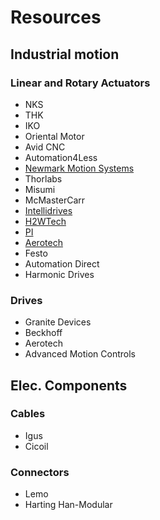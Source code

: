# Resources

## Industrial motion
### Linear and Rotary Actuators
- NKS
- THK
- IKO
- Oriental Motor
- Avid CNC
- Automation4Less
- [Newmark Motion Systems](https://www.newmarksystems.com/)
- Thorlabs
- Misumi
- McMasterCarr
- [Intellidrives](https://www.intellidrives.com/linear-actuators-c-15.html)
- [H2WTech](https://www.h2wtech.com/)
- [PI](https://www.pi-usa.us/en/products/)
- [Aerotech](https://www.aerotech.com/motion-and-positioning/stages-actuators-products/)
- Festo
- Automation Direct 
- Harmonic Drives

### Drives
- Granite Devices
- Beckhoff
- Aerotech
- Advanced Motion Controls

## Elec. Components
### Cables
- Igus
- Cicoil

### Connectors
- Lemo
- Harting Han-Modular 


